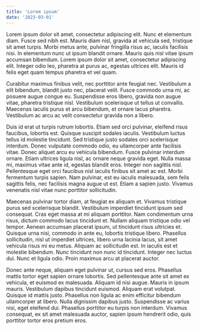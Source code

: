 ```yaml
---
title: 'Lorem ipsum'
date: '2023-03-01'
---
```


Lorem ipsum dolor sit amet, consectetur adipiscing elit. Nunc et elementum diam. Fusce sed nibh est. Mauris diam nisl, gravida at vehicula sed, tristique sit amet turpis. Morbi metus ante, pulvinar fringilla risus ac, iaculis facilisis nisi. In elementum nunc ut ipsum blandit ornare. Mauris quis nisl vitae ipsum accumsan bibendum. Lorem ipsum dolor sit amet, consectetur adipiscing elit. Integer odio leo, pharetra at purus ac, egestas ultrices elit. Mauris id felis eget quam tempus pharetra et vel quam.

Curabitur maximus finibus velit, nec porttitor ante feugiat nec. Vestibulum a elit bibendum, blandit justo nec, placerat velit. Fusce commodo urna mi, ac posuere augue congue eu. Suspendisse eros libero, gravida non augue vitae, pharetra tristique nisl. Vestibulum scelerisque ut tellus ut convallis. Maecenas iaculis purus et arcu bibendum, et ornare lacus pharetra. Vestibulum ac arcu ac velit consectetur gravida non a libero.

Duis id erat ut turpis rutrum lobortis. Etiam sed orci pulvinar, eleifend risus faucibus, lobortis est. Quisque suscipit sodales iaculis. Vestibulum luctus tellus id molestie tincidunt. Sed tristique justo sodales orci scelerisque interdum. Donec vulputate commodo odio, eu ullamcorper ante facilisis vitae. Donec aliquet arcu eu vehicula bibendum. Fusce pulvinar interdum ornare. Etiam ultrices ligula nisl, ac ornare neque gravida eget. Nulla massa mi, maximus vitae ante id, egestas blandit eros. Integer non sagittis nisl. Pellentesque eget orci faucibus nisl iaculis finibus sit amet ac est. Morbi fermentum turpis sapien. Nam pulvinar, est eu iaculis malesuada, sem felis sagittis felis, nec facilisis magna augue ut est. Etiam a sapien justo. Vivamus venenatis nisl vitae nunc porttitor sollicitudin.

Maecenas pulvinar tortor diam, at feugiat ex aliquam et. Vivamus tristique purus sed scelerisque blandit. Vestibulum imperdiet tincidunt ipsum sed consequat. Cras eget massa at mi aliquam porttitor. Nam condimentum urna risus, dictum commodo lacus tincidunt et. Nullam aliquam tristique odio vel tempor. Aenean accumsan placerat ipsum, ut tincidunt risus ultricies et. Quisque urna nisi, commodo in ante eu, lobortis tristique libero. Phasellus sollicitudin, nisl ut imperdiet ultrices, libero urna lacinia lacus, sit amet vehicula risus mi eu metus. Aliquam ac sollicitudin est. In iaculis est et molestie bibendum. Nunc tincidunt non nunc id tincidunt. Integer nec luctus dui. Nunc et ligula odio. Proin maximus arcu at placerat auctor.

Donec ante neque, aliquam eget pulvinar ut, cursus sed eros. Phasellus mattis tortor eget sapien ornare lobortis. Sed pellentesque ante sit amet ex vehicula, et euismod ex malesuada. Aliquam id nisi augue. Mauris in ipsum mauris. Vestibulum dapibus tincidunt euismod. Aliquam erat volutpat. Quisque id mattis justo. Phasellus non ligula ac enim efficitur bibendum ullamcorper at libero. Nulla dignissim dapibus justo. Suspendisse ac varius nisi, eget eleifend dui. Phasellus porttitor eu turpis non interdum. Vivamus consequat, ex sit amet malesuada auctor, sapien ipsum hendrerit odio, quis porttitor tortor eros pretium eros.
